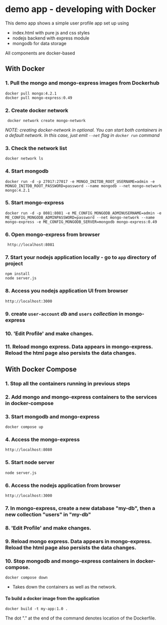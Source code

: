 # demo app - developing with Docker

This demo app shows a simple user profile app set up using 
- index.html with pure js and css styles
- nodejs backend with express module
- mongodb for data storage

All components are docker-based

## With Docker
### 1. Pull the mongo and mongo-express images from Dockerhub
    docker pull mongo:4.2.1
    docker pull mongo-express:0.49

### 2. Create docker network
     docker network create mongo-network 
_NOTE: creating docker-network in optional. You can start both containers in a default network. In this case, just emit `--net` flag in `docker run` command_

### 3. Check the network list
    docker network ls

### 4. Start mongodb 
    docker run -d -p 27017:27017 -e MONGO_INITDB_ROOT_USERNAME=admin -e MONGO_INITDB_ROOT_PASSWORD=password --name mongodb --net mongo-network mongo:4.2.1
    
### 5. Start mongo-express
    docker run -d -p 8081:8081 -e ME_CONFIG_MONGODB_ADMINUSERNAME=admin -e ME_CONFIG_MONGODB_ADMINPASSWORD=password --net mongo-network --name mongo-express -e ME_CONFIG_MONGODB_SERVER=mongodb mongo-express:0.49

### 6. Open mongo-express from browser
     http://localhost:8081

### 7. Start your nodejs application locally - go to `app` directory of project 
    npm install 
    node server.js

### 8. Access you nodejs application UI from browser
    http://localhost:3000

### 9. create `user-account` _db_ and `users` _collection_ in mongo-express

### 10. 'Edit Profile' and make changes.

### 11. Reload mongo express. Data appears in mongo-express. Reload the html page also persists the data changes.

## With Docker Compose

### 1. Stop all the containers running in previous steps

### 2. Add mongo and mongo-express containers to the services in docker-compose

### 3. Start mongodb and mongo-express
    docker compose up

### 4. Access the mongo-express
    http://localhost:8080

### 5. Start node server 
    node server.js

### 6. Access the nodejs application from browser
    http://localhost:3000

### 7. In mongo-express, create a new database "my-db", then a new collection "users" in "my-db"

### 8. 'Edit Profile' and make changes.

### 9. Reload mongo express. Data appears in mongo-express. Reload the html page also persists the data changes.

### 10. Stop mongodb and mongo-express containers in docker-compose.
    docker compose down
- Takes down the containers as well as the network.
  
#### To build a docker image from the application

    docker build -t my-app:1.0 .       
    
The dot "." at the end of the command denotes location of the Dockerfile.
